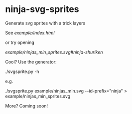 ninja-svg-sprites
=================

Generate svg sprites with a trick layers


See *example/index.html*

or try opening 

*example/ninjas_min_sprites.svg#ninja-shuriken*

Cool? Use the generator:

./svgsprite.py -h

e.g. 

./svgsprite.py example/ninjas_min.svg --id-prefix="ninja" > example/ninjas_min_sprites.svg 


More? Coming soon!
